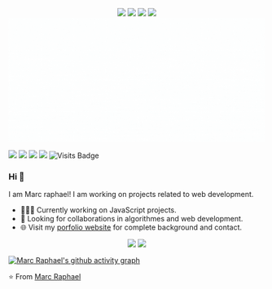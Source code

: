 <p align='center' width='500px'>
  <div align='center'>
    <a href="https://wa.me/qr/I36W2SKU3ZMCI1"><img src="https://img.shields.io/badge/WhatsApp-25D366?style=for-the-badge&logo=whatsapp&logoColor=white" /></a>
    <a href="https://t.me/Marcraphael12"><img src="https://img.shields.io/badge/Telegram-2CA5E0?style=for-the-badge&logo=telegram&logoColor=white" /></a>
    <a href="https://mailto.marcraphael979@gmail.com"><img src="https://img.shields.io/badge/Gmail-D14836?style=for-the-badge&logo=gmail&logoColor=white" /></a>
    <a href="https://mailto.marcraphael979@outlook.com"><img src="https://img.shields.io/badge/Microsoft_Outlook-0078D4?style=for-the-badge&logo=microsoft-outlook&logoColor=white" /></a>
  </div>

<img src="./images/topImg.gif">

[<img src="https://img.shields.io/badge/twitter-%231DA1F2.svg?&style=for-the-badge&logo=twitter&logoColor=white" />](https://twiter.com/@MarcRaphael20)  [<img src="https://img.shields.io/badge/linkedin-%230077B5.svg?&style=for-the-badge&logo=linkedin&logoColor=white" />](https://www.linkedin.com/in/marc-raphael-326039204/) [<img src = "https://img.shields.io/badge/figma-%23E4405F.svg?&style=for-the-badge&logo=figma&logoColor=white">](https://www.figma.com/@Marcraphael) [<img src = "https://img.shields.io/badge/YouTube-FF0000?style=for-the-badge&logo=youtube&logoColor=white">]("https://www.youtube.com/channel/UCO4CU18lVtqbHKyHl_Bn6aQ")  ![Visits Badge](https://badges.pufler.dev/visits/Marcraphael12/Marcraphael12?style=for-the-badge )

### Hi 👋
I am Marc raphael! I am working on projects related to web development.
- 👨🏽‍💻 Currently working on JavaScript projects.
- 🤝 Looking for collaborations in algorithmes and web development.
- 🌐 Visit my [porfolio website](#) for complete background and contact.

<p align = "center">
  <img src = "https://github-readme-stats.vercel.app/api?username=Marcraphael12&show_icons=true&theme=radical&line_height=33">
  <img src = "https://github-readme-stats.vercel.app/api/top-langs/?username=Marcraphael12&hide_langs_below=.25&theme=radical">
</p>

[![Marc Raphael's github activity graph](https://activity-graph.herokuapp.com/graph?username=Marcraphael12&theme=rogue)](https://github.com/Marcraphael12/github-readme-activity-graph)

⭐ From [Marc Raphael](https://github.com/Marcraphael12)
